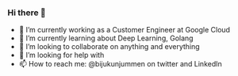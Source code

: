### Hi there 👋

- 🔭 I’m currently working as a Customer Engineer at Google Cloud
- 🌱 I’m currently learning about Deep Learning, Golang
- 👯 I’m looking to collaborate on anything and everything
- 🤔 I’m looking for help with 
- 📫 How to reach me: @bijukunjummen on twitter and LinkedIn

<!--
**bijukunjummen/bijukunjummen** is a ✨ _special_ ✨ repository because its `README.md` (this file) appears on your GitHub profile.

Here are some ideas to get you started:

- 🔭 I’m currently working on ...
- 🌱 I’m currently learning ...
- 👯 I’m looking to collaborate on ...
- 🤔 I’m looking for help with ...
- 💬 Ask me about ...
- 📫 How to reach me: ...
- 😄 Pronouns: ...
- ⚡ Fun fact: ...
-->
